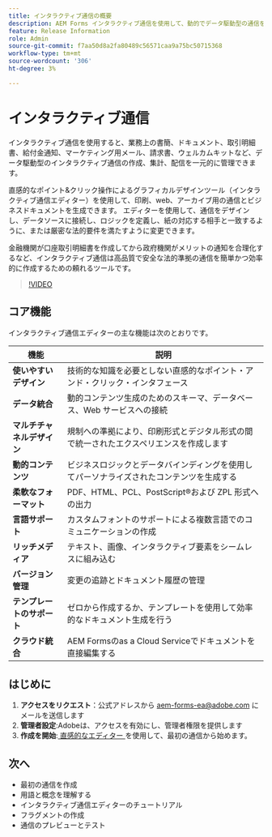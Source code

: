 ```yaml
---
title: インタラクティブ通信の概要
description: AEM Forms インタラクティブ通信を使用して、動的でデータ駆動型の通信を簡単に設計します
feature: Release Information
role: Admin
source-git-commit: f7aa50d8a2fa80489c56571caa9a75bc50715368
workflow-type: tm+mt
source-wordcount: '306'
ht-degree: 3%

---
```


# インタラクティブ通信

インタラクティブ通信を使用すると、業務上の書簡、ドキュメント、取引明細書、給付金通知、マーケティング用メール、請求書、ウェルカムキットなど、データ駆動型のインタラクティブ通信の作成、集計、配信を一元的に管理できます。

直感的なポイント&amp;クリック操作によるグラフィカルデザインツール（インタラクティブ通信エディター）を使用して、印刷、web、アーカイブ用の通信とビジネスドキュメントを生成できます。 エディターを使用して、通信をデザインし、データソースに接続し、ロジックを定義し、紙の対応する相手と一致するように、または厳密な法的要件を満たすように変更できます。

金融機関が口座取引明細書を作成してから政府機関がメリットの通知を合理化するなど、インタラクティブ通信は高品質で安全な法的準拠の通信を簡単かつ効率的に作成するための頼れるツールです。

>[!VIDEO](https://video.tv.adobe.com/v/3444094/)

<!-- ![Interactive Communication Editor](/help/assets/ic-editor.png)

-->

## コア機能

インタラクティブ通信エディターの主な機能は次のとおりです。

| 機能 | 説明 |
|------------|-------------|
| **使いやすいデザイン** | 技術的な知識を必要としない直感的なポイント・アンド・クリック・インタフェース |
| **データ統合** | 動的コンテンツ生成のためのスキーマ、データベース、Web サービスへの接続 |
| **マルチチャネルデザイン** | 規制への準拠により、印刷形式とデジタル形式の間で統一されたエクスペリエンスを作成します |
| **動的コンテンツ** | ビジネスロジックとデータバインディングを使用してパーソナライズされたコンテンツを生成する |
| **柔軟なフォーマット** | PDF、HTML、PCL、PostScript®および ZPL 形式への出力 |
| **言語サポート** | カスタムフォントのサポートによる複数言語でのコミュニケーションの作成 |
| **リッチメディア** | テキスト、画像、インタラクティブ要素をシームレスに組み込む |
| **バージョン管理** | 変更の追跡とドキュメント履歴の管理 |
| **テンプレートのサポート** | ゼロから作成するか、テンプレートを使用して効率的なドキュメント生成を行う |
| **クラウド統合** | AEM Formsのas a Cloud Serviceでドキュメントを直接編集する |


## はじめに

1. **アクセスをリクエスト**：公式アドレスから [aem-forms-ea@adobe.com](mailto:aem-forms-ea@adobe.com) にメールを送信します
2. **管理者設定**:Adobeは、アクセスを有効にし、管理者権限を提供します
3. **作成を開始**:[ 直感的なエディター ](https://video.tv.adobe.com/v/3444094/) を使用して、最初の通信から始めます。



<!-- 


The Interactive Communication editor runs in any modern browser. It can be used to: 

* generate dynamic data-driven documents or correspondences and customized business documents or correspondences for print, web, or archival. 

* develop PDF documents for integration into existing workflows by binding communications to adaptive forms, XML schemas, XML sample files, databases, and web services. 

* integrate business data and render communications as a number of file types, including Adobe PDF, HTML, and printing for PCL, Adobe PostScript&reg; and Zebra (ZPL) printers.

* create interactive data capture applications by leading users through a series of visually appealing and streamlined panels, improving usability and reducing data entry errors.

## Key Features of the editor 

* **User-Friendly Interface**: The Interactive Communication editor features a point-and-click design tool that is easy to use, allowing designers to create professional communications without extensive technical knowledge.

* **Design Flexibility**: Users can design communications that match both paper and digital formats, ensuring consistency and compliance with legislative requirements.

* **Data Integration**: The tool seamlessly connects communication fields to various data sources, including XML schemas, sample files, databases, and web services.

* **Logic Definition**: Designers can define intricate logic within their communications, enhancing functionality and interactivity. 

* **Communication Creation**: Create a communication from scratch or from a template, offering flexibility and efficiency in document generation.

* **Rich Media Integration**: Add text, images, and art to your communications, creating visually appealing and engaging communication.

* **Seamless Editing**: Edit your communication documents saved in AEM Forms as a Cloud Service, ensuring easy access and continuous updates.

* **Change Tracking**: Track and review changes, maintaining a clear record of document modifications and ensuring version control.


![Output Formats and Usages](/help/assets/interactive-communication.png){align="center"}

## Usage across AEM Forms

Documents, templates, or designs created in Interactive Communication editor offer several key applications:

| **Usage**                                      | **Description**                                                                 |
|-------------------------------------------------|---------------------------------------------------------------------------------|
| PDF Document or Correspondence Creation                          | Used to generate PDF documents or correspondence for various business needs.                      |
| Document of Record Templates                   | Serves as custom templates for Documents of Record.                    |
| AEM Forms Communication APIs                   | Used as a template for various AEM Forms Communication APIs for seamless integration and automation. |


## Onboarding

The Interactive Communication editor is available for free to AEM Forms as a Cloud Service customers. You can write to mailto:aem-forms-ea@adobe.com from your official address to request access.

Adobe enables access for your organization and provide required privileges to the person designated as administrator in your organization. 

## Supported languages 

You can use the editor to create communication in languages of your choice. You can also use custom fonts in a communication. 


<!-- Communications that are created in Interactive Communication Editor can be merged with business data and rendered as a number of file types, including Adobe PDF, HTML, and printing for PCL, Adobe PostScript&reg; and Zebra (ZPL) printers.

Communication author can fill fields of a communication to personalize it for a reciever and print it, or print and fill the communication by hand. 

Communication developers can also use Interactive Communication Editor to create applications that generate dynamic, data-driven documents and produce customized business documents for print, web, or archival. 

Using communication designs, developers can create, interactive data capture applications by leading users through a series of visually appealing and streamlined panels, improving usability and reducing data entry errors. 

You can also build and maintain data capture solutions that read from, validate against, and add to corporate data sources. 

With Interactive Communication, you can integrate PDF documents into existing workflows by binding forms to XML schemas, XML sample files, databases, and web services. Forms and documents that are created in Designer can be merged with business data and rendered as a number of file types, including Adobe PDF, HTML, and printing for PCL, Adobe PostScript&reg; and Zebra (ZPL) printers. -->

## 次へ

* 最初の通信を作成
* 用語と概念を理解する
* インタラクティブ通信エディターのチュートリアル
* フラグメントの作成
* 通信のプレビューとテスト